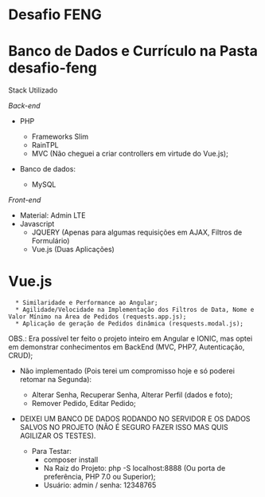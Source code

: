 # Desafio FENG

   # Banco de Dados e Currículo na Pasta desafio-feng

Stack Utilizado

   *Back-end*
   * PHP
      * Frameworks Slim
      * RainTPL
      * MVC (Não cheguei a criar controllers em virtude do Vue.js);

   * Banco de dados:
      * MySQL
   
   *Front-end*
   * Material: Admin LTE
   * Javascript
      * JQUERY (Apenas para algumas requisições em AJAX, Filtros de Formulário)
      * Vue.js (Duas Aplicações)

   # Vue.js
      * Similaridade e Performance ao Angular;
      * Agilidade/Velocidade na Implementação dos Filtros de Data, Nome e Valor Mínimo na Área de Pedidos (requests.app.js);
      * Aplicação de geração de Pedidos dinâmica (resquests.modal.js);

   OBS.: Era possível ter feito o projeto inteiro em Angular e IONIC, mas optei em demonstrar conhecimentos em BackEnd (MVC, PHP7, Autenticação, CRUD);
   * Não implementado (Pois terei um compromisso hoje e só poderei retomar na Segunda):
      * Alterar Senha, Recuperar Senha, Alterar Perfil (dados e foto);
      * Remover Pedido, Editar Pedido;

   * DEIXEI UM BANCO DE DADOS RODANDO NO SERVIDOR E OS DADOS SALVOS NO PROJETO (NÃO É SEGURO FAZER ISSO MAS QUIS AGILIZAR OS TESTES).
      * Para Testar:
         * composer install
         * Na Raiz do Projeto: php -S localhost:8888 (Ou porta de preferência, PHP 7.0 ou Superior);
         * Usuário: admin / senha: 12348765

